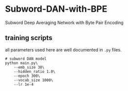 # Subword-DAN-with-BPE
Subword Deep Averaging Network with Byte Pair Encoding

## training scripts
all parameters used here are well documented in `.py` files.
```
# subword DAN model
python main.py\
    --emb_size 30\
    --hidden_ratio 1.0\
    --epoch 300\
    --vocab_size 1000\
    --lr 1e-4